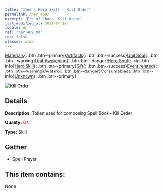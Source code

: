 ```yaml
---
title: "Item - Hero Skill - Kill Order"
permalink: /her_469/
excerpt: "Era of Chaos  Kill Order"
last_modified_at: 2021-04-28
locale: en
ref: "her_469.md"
toc: false
classes: wide
---
```

 [Materials](/Items/){: .btn .btn--primary}[Artifacts](/Items/Artifacts/){: .btn .btn--success}[Unit Soul](/Items/UnitSoul/){: .btn .btn--warning}[Unit Awakening](/Items/UnitAwakening/){: .btn .btn--danger}[Hero Soul](/Items/HeroSoul/){: .btn .btn--info}[Hero Skill](/Items/HeroSkill/){: .btn .btn--primary}[Gift](/Items/Gift/){: .btn .btn--success}[Event related](/Items/Events/){: .btn .btn--warning}[Avatars](/Items/Avatars/){: .btn .btn--danger}[Consumables](/Items/Consumables/){: .btn .btn--info}[Unknown](/Items/Unknown/){: .btn .btn--primary}

 ![Kill Order](/images/t/ps_shaluzhiling.png)

## Details
 **Description:** Token used for composing Spell Book - Kill Order

 **Quality:** <span style="color: #FF0000">OK</span>

 **Type:** Skill

## Gather

*    Spell Prayer 

## This item contains:

  None

